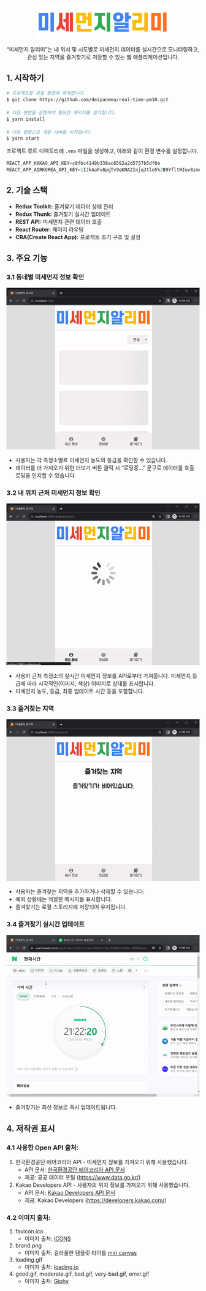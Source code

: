 <div align="middle" >
  <img src="public/images/brand.png" alt="제목" style="width: 350px;" />
  <p>“미세먼지 알리미”는 내 위치 및 시도별로 미세먼지 데이터를 실시간으로 모니터링하고,<br/> 관심 있는 지역을 즐겨찾기로 저장할 수 있는 웹 애플리케이션입니다.</p>
</div>

## 1. 시작하기

```bash
# 프로젝트를 로컬 환경에 복제합니다.
$ git clone https://github.com/deipanema/real-time-pm10.git

# 다음 명령을 실행하여 필요한 패키지를 설치합니다.
$ yarn install

# 다음 명령으로 개발 서버를 시작합니다.
$ yarn start
```

프로젝트 루트 디렉토리에 `.env` 파일을 생성하고, 아래와 같이 환경 변수를 설정합니다.

```sql
REACT_APP_KAKAO_API_KEY=c8fbc4149b338ac6592a2d5757b5df6e
REACT_APP_AIRKOREA_API_KEY=1IJkAaFv8pgTv9qKNA2InjqJtlo5%2B9YfltWIuv8zmeZLjZ98UOGK8AX%2FvOHDQq9cWasRyLkEKN1pIi7U7R20TQ%3D%3D
```

## 2. 기술 스택

- **Redux Toolkit:** 즐겨찾기 데이터 상태 관리
- **Redux Thunk:** 즐겨찾기 실시간 업데이트
- **REST API:** 미세먼지 관련 데이터 호출
- **React Router:** 페이지 라우팅
- **CRA(Create React App):** 프로젝트 초기 구조 및 설정

## 3. 주요 기능

### 3.1 동네별 미세먼지 정보 확인

![동네별 메시먼지 정보 확인](public/screenshots/Nationwide.gif)

- 사용자는 각 측정소별로 미세먼지 농도와 등급을 확인할 수 있습니다.
- 데이터를 더 가져오기 위한 더보기 버튼 클릭 시 “로딩중…” 문구로 데이터를 호출 로딩을 인지할 수 있습니다.

### 3.2 내 위치 근처 미세먼지 정보 확인

![근처 지역의 미세먼지 정보 확인](public/screenshots/Neighborhoods.gif)

- 사용자 근처 측정소의 실시간 미세먼지 정보를 API로부터 가져옵니다. 미세먼지 등급에 따라 시각적인(이미지, 색상) 이미지로 상태를 표시합니다.
- 미세먼지 농도, 등급, 최종 업데이트 시간 등을 포함합니다.

### 3.3 즐겨찾는 지역

![즐겨찾는 지역](public/screenshots/Bookmark.gif)

- 사용자는 즐겨찾는 지역을 추가하거나 삭제할 수 있습니다.
- 예외 상황에는 적절한 메시지를 표시합니다.
- 즐겨찾기는 로컬 스토리지에 저장되어 유지됩니다.

### 3.4 즐겨찾기 실시간 업데이트

![20:00 저장한 즐겨찾기가 실시간 API 호출로 21:00 데이터로 업데이트](public/screenshots/BookmarkRealTime.gif)

- 즐겨찾기는 최신 정보로 즉시 업데이트됩니다.

## 4. 저작권 표시

### 4.1 사용한 Open API 출처:

1. 한국환경공단 에어코리아 API - 미세먼지 정보를 가져오기 위해 사용했습니다.
   - API 문서: [한국환경공단 에어코리아 API 문서](https://drive.google.com/drive/folders/141g2lcQmCuGBEjEBvfPUNe2xBfy4jDDx?usp=sharing)
   - 제공: 공공 데이터 포털 (https://www.data.go.kr/)
2. Kakao Developers API - 사용자의 위치 정보를 가져오기 위해 사용했습니다.
   - API 문서: [Kakao Developers API 문서](https://developers.kakao.com/docs/latest/ko/local/dev-guide#trans-coord)
   - 제공: Kakao Developers (https://developers.kakao.com/)

### 4.2 이미지 출처:

1. favicon.ico
   - 이미지 출처: [ICONS](https://icons8.com/icon/set/messaging/3d-fluency)
2. brand.png
   - 이미지 출처: 컬러풀한 템플릿 타이틀 [miri canvas](https://www.miricanvas.com/)
3. loading.gif
   - 이미지 출처: [loading.io](https://loading.io/)
4. good.gif, moderate.gif, bad.gif, very-bad.gif, error.gif
   - 이미지 출처: [Giphy](https://giphy.com/Emoji)
